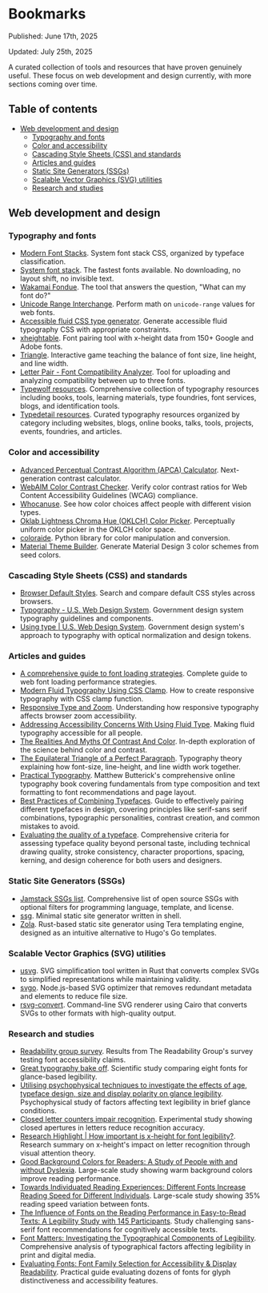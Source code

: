 # Bookmarks

Published: June 17th, 2025

Updated: July 25th, 2025

A curated collection of tools and resources that have proven genuinely
useful. These focus on web development and design currently, with more
sections coming over time.

## Table of contents

<!-- mtoc-start -->

- [Web development and design](#web-development-and-design)
  - [Typography and fonts](#typography-and-fonts)
  - [Color and accessibility](#color-and-accessibility)
  - [Cascading Style Sheets (CSS) and standards](#cascading-style-sheets-css-and-standards)
  - [Articles and guides](#articles-and-guides)
  - [Static Site Generators (SSGs)](#static-site-generators-ssgs)
  - [Scalable Vector Graphics (SVG) utilities](#scalable-vector-graphics-svg-utilities)
  - [Research and studies](#research-and-studies)

<!-- mtoc-end -->

## Web development and design

### Typography and fonts

- [Modern Font Stacks](https://modernfontstacks.com). System font stack
  CSS, organized by typeface classification.
- [System font stack](https://systemfontstack.com). The fastest fonts
  available. No downloading, no layout shift, no invisible text.
- [Wakamai Fondue](https://wakamaifondue.com/). The tool that answers
  the question, "What can my font do?"
- [Unicode Range Interchange](https://www.zachleat.com/unicode-range-interchange).
  Perform math on `unicode-range` values for web fonts.
- [Accessible fluid CSS type generator](https://fluid.style/). Generate
  accessible fluid typography CSS with appropriate constraints.
- [xheightable](https://www.xheightable.com/app/).
  Font pairing tool with x-height data from 150+ Google and Adobe
  fonts.
- [Triangle](https://betterwebtype.com/triangle/). Interactive game
  teaching the balance of font size, line height, and line width.
- [Letter Pair - Font Compatibility
  Analyzer](https://letter-pair.vercel.app/analyze). Tool for uploading
  and analyzing compatibility between up to three fonts.
- [Typewolf resources](https://typewolf.com/resources). Comprehensive
  collection of typography resources including books, tools, learning
  materials, type foundries, font services, blogs, and identification
  tools.
- [Typedetail resources](https://typedetail.com/resources). Curated
  typography resources organized by category including websites, blogs,
  online books, talks, tools, projects, events, foundries, and articles.

### Color and accessibility

- [Advanced Perceptual Contrast Algorithm (APCA) Calculator](https://apcacontrast.com).
  Next-generation contrast calculator.
- [WebAIM Color Contrast Checker](https://webaim.org/resources/contrastchecker/).
  Verify color contrast ratios for Web Content Accessibility Guidelines (WCAG) compliance.
- [Whocanuse](https://www.whocanuse.com). See how color choices affect
  people with different vision types.
- [Oklab Lightness Chroma Hue (OKLCH) Color Picker](https://oklch.com).
  Perceptually uniform color picker in the OKLCH color space.
- [coloraide](https://github.com/facelessuser/coloraide). Python
  library for color manipulation and conversion.
- [Material Theme Builder](https://material-foundation.github.io/material-theme-builder/).
  Generate Material Design 3 color schemes from seed colors.

### Cascading Style Sheets (CSS) and standards

- [Browser Default Styles](https://browserdefaultstyles.com/). Search
  and compare default CSS styles across browsers.
- [Typography - U.S. Web Design System](https://designsystem.digital.gov/components/typography).
  Government design system typography guidelines and components.
- [Using type | U.S. Web Design System](https://designsystem.digital.gov/design-tokens/typesetting/overview/).
  Government design system's approach to typography with optical
  normalization and design tokens.

### Articles and guides

- [A comprehensive guide to font loading strategies](https://www.zachleat.com/web/comprehensive-webfonts/).
  Complete guide to web font loading performance strategies.
- [Modern Fluid Typography Using CSS Clamp](https://www.smashingmagazine.com/2022/01/modern-fluid-typography-css-clamp/).
  How to create responsive typography with CSS clamp function.
- [Responsive Type and Zoom](https://adrianroselli.com/2019/12/responsive-type-and-zoom.html).
  Understanding how responsive typography affects browser zoom
  accessibility.
- [Addressing Accessibility Concerns With Using Fluid Type](https://www.smashingmagazine.com/2023/11/addressing-accessibility-concerns-fluid-type/).
  Making fluid typography accessible for all people.
- [The Realities And Myths Of Contrast And Color](https://www.smashingmagazine.com/2022/09/realities-myths-contrast-color/).
  In-depth exploration of the science behind color and contrast.
- [The Equilateral Triangle of a Perfect Paragraph](https://css-tricks.com/equilateral-triangle-perfect-paragraph/).
  Typography theory explaining how font-size, line-height, and line
  width work together.
- [Practical Typography](https://practicaltypography.com). Matthew
  Butterick's comprehensive online typography book covering fundamentals
  from type composition and text formatting to font recommendations and
  page layout.
- [Best Practices of Combining
Typefaces](https://www.smashingmagazine.com/2011/11/best-practices-of-combining-typefaces/).
  Guide to effectively pairing different typefaces in design, covering
  principles like serif-sans serif combinations, typographic
  personalities, contrast creation, and common mistakes to avoid.
- [Evaluating the quality of a
typeface](https://kupferschrift.de/cms/2018/08/evaluating-the-quality-of-a-typeface/).
  Comprehensive criteria for assessing typeface quality beyond personal
  taste, including technical drawing quality, stroke consistency,
  character proportions, spacing, kerning, and design coherence for both
  users and designers.

### Static Site Generators (SSGs)

- [Jamstack SSGs list](https://jamstack.org/generators/). Comprehensive
  list of open source SSGs with optional filters for programming language,
  template, and license.
- [ssg](https://romanzolotarev.com/ssg.html). Minimal static site
  generator written in shell.
- [Zola](https://www.getzola.org). Rust-based static site generator
  using Tera templating engine, designed as an intuitive alternative to
  Hugo's Go templates.

### Scalable Vector Graphics (SVG) utilities

- [usvg](https://github.com/linebender/resvg/tree/main/crates/usvg). SVG
  simplification tool written in Rust that converts complex SVGs to
  simplified representations while maintaining validity.
- [svgo](https://github.com/svg/svgo). Node.js-based SVG optimizer that
  removes redundant metadata and elements to reduce file size.
- [rsvg-convert](https://github.com/GNOME/librsvg/blob/main/rsvg-convert.rst).
  Command-line SVG renderer using Cairo that converts SVGs to other
  formats with high-quality output.

### Research and studies

- [Readability group survey](https://github.com/thibaudcolas/readability-group-survey).
  Results from The Readability Group's survey testing font
  accessibility claims.
- [Great typography bake off](https://readabilitymatters.org/articles/the-great-typography-bake-off).
  Scientific study comparing eight fonts for glance-based legibility.
- [Utilising psychophysical techniques to investigate the effects of age,
  typeface design, size and display polarity on glance legibility](https://www.tandfonline.com/doi/full/10.1080/00140139.2015.1137637).
  Psychophysical study of factors affecting text legibility in brief
  glance conditions.
- [Closed letter counters impair recognition](https://www.sciencedirect.com/science/article/abs/pii/S0003687022000321).
  Experimental study showing closed apertures in letters reduce recognition accuracy.
- [Research Highlight | How important is x-height for font legibility?](https://readabilitymatters.org/articles/research-highlight-how-important-is-x-height-for-font-legibility).
  Research summary on x-height's impact on letter recognition through visual
  attention theory.
- [Good Background Colors for Readers: A Study of People with and without Dyslexia](https://www.cs.cmu.edu/~jbigham/pubs/pdfs/2017/colors.pdf).
  Large-scale study showing warm background colors improve reading performance.
- [Towards Individuated Reading Experiences: Different Fonts Increase Reading
  Speed for Different Individuals](https://dl.acm.org/doi/10.1145/3502222).
  Large-scale study showing 35% reading speed variation between fonts.
- [The Influence of Fonts on the Reading Performance in Easy-to-Read Texts:
  A Legibility Study with 145 Participants](https://direct.mit.edu/desi/article-abstract/39/3/30/116623/The-Influence-of-Fonts-on-the-Reading-Performance).
  Study challenging sans-serif font recommendations for cognitively
  accessible texts.
- [Font Matters: Investigating the Typographical Components of
  Legibility](https://rsisinternational.org/journals/ijriss/articles/font-matters-investigating-the-typographical-components-of-legibility/).
  Comprehensive analysis of typographical factors affecting legibility
  in print and digital media.
- [Evaluating Fonts: Font Family Selection for Accessibility & Display
  Readability](https://www.researchgate.net/publication/338149302_Evaluating_Fonts_Font_Family_Selection_for_Accessibility_Display_Readability).
  Practical guide evaluating dozens of fonts for glyph distinctiveness and
  accessibility features.

